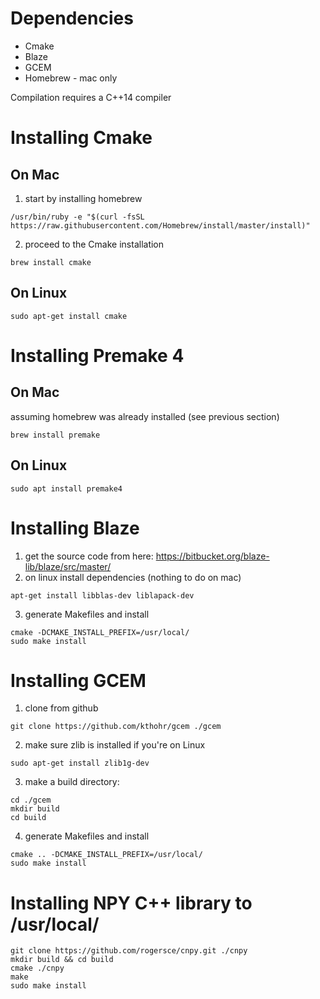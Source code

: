 
# Dependencies
* Cmake
* Blaze
* GCEM
* Homebrew - mac only

Compilation requires a C++14 compiler

# Installing Cmake

## On Mac

1. start by installing homebrew
~~~~
/usr/bin/ruby -e "$(curl -fsSL https://raw.githubusercontent.com/Homebrew/install/master/install)"
~~~~

2. proceed to the Cmake installation
~~~~
brew install cmake
~~~~

## On Linux
~~~~
sudo apt-get install cmake
~~~~

# Installing Premake 4

## On Mac

assuming homebrew was already installed (see previous section)
~~~~
brew install premake
~~~~

## On Linux
~~~~
sudo apt install premake4
~~~~

# Installing Blaze

1. get the source code from here: https://bitbucket.org/blaze-lib/blaze/src/master/
2. on linux install dependencies (nothing to do on mac)
~~~~
apt-get install libblas-dev liblapack-dev
~~~~

3. generate Makefiles and install
~~~~
cmake -DCMAKE_INSTALL_PREFIX=/usr/local/
sudo make install
~~~~

# Installing GCEM

1. clone from github
~~~~
git clone https://github.com/kthohr/gcem ./gcem
~~~~

2. make sure zlib is installed if you're on Linux
~~~~
sudo apt-get install zlib1g-dev
~~~~

3. make a build directory:
~~~~
cd ./gcem
mkdir build
cd build
~~~~

4. generate Makefiles and install
~~~~
cmake .. -DCMAKE_INSTALL_PREFIX=/usr/local/
sudo make install
~~~~

# Installing NPY C++ library to /usr/local/
~~~~
git clone https://github.com/rogersce/cnpy.git ./cnpy
mkdir build && cd build
cmake ./cnpy
make
sudo make install
~~~~

